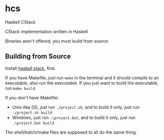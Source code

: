 # hcs
Haskell CStack

CStack implementation written in Haskell

Binaries aren't offered; you must build from source.

## Building from Source

Install [haskell stack](https://docs.haskellstack.org/en/stable/install_and_upgrade/), first.

If you have Makefile, just run `make` in the terminal and it should compile to an executable, also run the executable. If you just want to build
the executable, run `make build`.

If you don't have Makefile:
* Unix-like OS, just run `./project.sh`, and to build it only, just run `./project.sh build`.
* Windows, just run `.\project.bat`, and to build it only, just run `.\project.bat build`.

The shell/batch/make files are supposed to all do the same thing.



